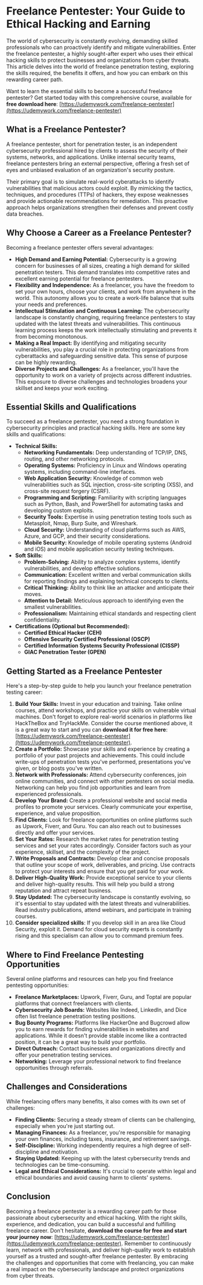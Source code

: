 # Freelance Pentester: Your Guide to Ethical Hacking and Earning

The world of cybersecurity is constantly evolving, demanding skilled professionals who can proactively identify and mitigate vulnerabilities. Enter the freelance pentester, a highly sought-after expert who uses their ethical hacking skills to protect businesses and organizations from cyber threats. This article delves into the world of freelance penetration testing, exploring the skills required, the benefits it offers, and how you can embark on this rewarding career path.

Want to learn the essential skills to become a successful freelance pentester? Get started today with this comprehensive course, available for **free download here**: [https://udemywork.com/freelance-pentester](https://udemywork.com/freelance-pentester)

## What is a Freelance Pentester?

A freelance pentester, short for penetration tester, is an independent cybersecurity professional hired by clients to assess the security of their systems, networks, and applications. Unlike internal security teams, freelance pentesters bring an external perspective, offering a fresh set of eyes and unbiased evaluation of an organization's security posture.

Their primary goal is to simulate real-world cyberattacks to identify vulnerabilities that malicious actors could exploit. By mimicking the tactics, techniques, and procedures (TTPs) of hackers, they expose weaknesses and provide actionable recommendations for remediation. This proactive approach helps organizations strengthen their defenses and prevent costly data breaches.

## Why Choose a Career as a Freelance Pentester?

Becoming a freelance pentester offers several advantages:

*   **High Demand and Earning Potential:** Cybersecurity is a growing concern for businesses of all sizes, creating a high demand for skilled penetration testers. This demand translates into competitive rates and excellent earning potential for freelance pentesters.
*   **Flexibility and Independence:** As a freelancer, you have the freedom to set your own hours, choose your clients, and work from anywhere in the world. This autonomy allows you to create a work-life balance that suits your needs and preferences.
*   **Intellectual Stimulation and Continuous Learning:** The cybersecurity landscape is constantly changing, requiring freelance pentesters to stay updated with the latest threats and vulnerabilities. This continuous learning process keeps the work intellectually stimulating and prevents it from becoming monotonous.
*   **Making a Real Impact:** By identifying and mitigating security vulnerabilities, you play a crucial role in protecting organizations from cyberattacks and safeguarding sensitive data. This sense of purpose can be highly rewarding.
*   **Diverse Projects and Challenges:** As a freelancer, you'll have the opportunity to work on a variety of projects across different industries. This exposure to diverse challenges and technologies broadens your skillset and keeps your work exciting.

## Essential Skills and Qualifications

To succeed as a freelance pentester, you need a strong foundation in cybersecurity principles and practical hacking skills. Here are some key skills and qualifications:

*   **Technical Skills:**
    *   **Networking Fundamentals:** Deep understanding of TCP/IP, DNS, routing, and other networking protocols.
    *   **Operating Systems:** Proficiency in Linux and Windows operating systems, including command-line interfaces.
    *   **Web Application Security:** Knowledge of common web vulnerabilities such as SQL injection, cross-site scripting (XSS), and cross-site request forgery (CSRF).
    *   **Programming and Scripting:** Familiarity with scripting languages such as Python, Bash, and PowerShell for automating tasks and developing custom exploits.
    *   **Security Tools:** Expertise in using penetration testing tools such as Metasploit, Nmap, Burp Suite, and Wireshark.
    *   **Cloud Security:** Understanding of cloud platforms such as AWS, Azure, and GCP, and their security considerations.
    *   **Mobile Security:** Knowledge of mobile operating systems (Android and iOS) and mobile application security testing techniques.
*   **Soft Skills:**
    *   **Problem-Solving:** Ability to analyze complex systems, identify vulnerabilities, and develop effective solutions.
    *   **Communication:** Excellent written and verbal communication skills for reporting findings and explaining technical concepts to clients.
    *   **Critical Thinking:** Ability to think like an attacker and anticipate their moves.
    *   **Attention to Detail:** Meticulous approach to identifying even the smallest vulnerabilities.
    *   **Professionalism:** Maintaining ethical standards and respecting client confidentiality.
*   **Certifications (Optional but Recommended):**
    *   **Certified Ethical Hacker (CEH)**
    *   **Offensive Security Certified Professional (OSCP)**
    *   **Certified Information Systems Security Professional (CISSP)**
    *   **GIAC Penetration Tester (GPEN)**

## Getting Started as a Freelance Pentester

Here's a step-by-step guide to help you launch your freelance penetration testing career:

1.  **Build Your Skills:** Invest in your education and training. Take online courses, attend workshops, and practice your skills on vulnerable virtual machines. Don't forget to explore real-world scenarios in platforms like HackTheBox and TryHackMe. Consider the course mentioned above, it is a great way to start and you can **download it for free here**: [https://udemywork.com/freelance-pentester](https://udemywork.com/freelance-pentester).
2.  **Create a Portfolio:** Showcase your skills and experience by creating a portfolio of your past projects and achievements. This could include write-ups of penetration tests you've performed, presentations you've given, or blog posts you've written.
3.  **Network with Professionals:** Attend cybersecurity conferences, join online communities, and connect with other pentesters on social media. Networking can help you find job opportunities and learn from experienced professionals.
4.  **Develop Your Brand:** Create a professional website and social media profiles to promote your services. Clearly communicate your expertise, experience, and value proposition.
5.  **Find Clients:** Look for freelance opportunities on online platforms such as Upwork, Fiverr, and Guru. You can also reach out to businesses directly and offer your services.
6.  **Set Your Rates:** Research the market rates for penetration testing services and set your rates accordingly. Consider factors such as your experience, skillset, and the complexity of the project.
7.  **Write Proposals and Contracts:** Develop clear and concise proposals that outline your scope of work, deliverables, and pricing. Use contracts to protect your interests and ensure that you get paid for your work.
8.  **Deliver High-Quality Work:** Provide exceptional service to your clients and deliver high-quality results. This will help you build a strong reputation and attract repeat business.
9.  **Stay Updated:** The cybersecurity landscape is constantly evolving, so it's essential to stay updated with the latest threats and vulnerabilities. Read industry publications, attend webinars, and participate in training courses.
10. **Consider specialized skills**: If you develop skill in an area like Cloud Security, exploit it. Demand for cloud security experts is constantly rising and this specialism can allow you to command premium fees.

## Where to Find Freelance Pentesting Opportunities

Several online platforms and resources can help you find freelance pentesting opportunities:

*   **Freelance Marketplaces:** Upwork, Fiverr, Guru, and Toptal are popular platforms that connect freelancers with clients.
*   **Cybersecurity Job Boards:** Websites like Indeed, LinkedIn, and Dice often list freelance penetration testing positions.
*   **Bug Bounty Programs:** Platforms like HackerOne and Bugcrowd allow you to earn rewards for finding vulnerabilities in websites and applications. While it doesn't provide stable income like a contracted position, it can be a great way to build your portfolio.
*   **Direct Outreach:** Contact businesses and organizations directly and offer your penetration testing services.
*   **Networking:** Leverage your professional network to find freelance opportunities through referrals.

## Challenges and Considerations

While freelancing offers many benefits, it also comes with its own set of challenges:

*   **Finding Clients:** Securing a steady stream of clients can be challenging, especially when you're just starting out.
*   **Managing Finances:** As a freelancer, you're responsible for managing your own finances, including taxes, insurance, and retirement savings.
*   **Self-Discipline:** Working independently requires a high degree of self-discipline and motivation.
*   **Staying Updated:** Keeping up with the latest cybersecurity trends and technologies can be time-consuming.
*   **Legal and Ethical Considerations:** It's crucial to operate within legal and ethical boundaries and avoid causing harm to clients' systems.

## Conclusion

Becoming a freelance pentester is a rewarding career path for those passionate about cybersecurity and ethical hacking. With the right skills, experience, and dedication, you can build a successful and fulfilling freelance career. Don't hesitate, **download the course for free and start your journey now**: [https://udemywork.com/freelance-pentester](https://udemywork.com/freelance-pentester). Remember to continuously learn, network with professionals, and deliver high-quality work to establish yourself as a trusted and sought-after freelance pentester. By embracing the challenges and opportunities that come with freelancing, you can make a real impact on the cybersecurity landscape and protect organizations from cyber threats.
